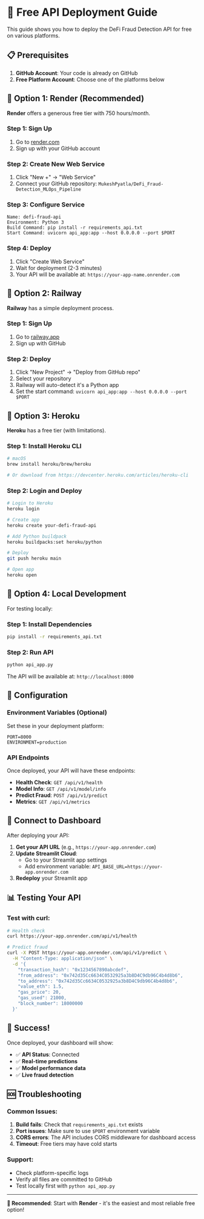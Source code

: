 # 🚀 Free API Deployment Guide

This guide shows you how to deploy the DeFi Fraud Detection API for free on various platforms.

## 📋 Prerequisites

1. **GitHub Account**: Your code is already on GitHub
2. **Free Platform Account**: Choose one of the platforms below

## 🎯 Option 1: Render (Recommended)

**Render** offers a generous free tier with 750 hours/month.

### Step 1: Sign Up
1. Go to [render.com](https://render.com)
2. Sign up with your GitHub account

### Step 2: Create New Web Service
1. Click "New +" → "Web Service"
2. Connect your GitHub repository: `MukeshPyatla/DeFi_Fraud-Detection_MLOps_Pipeline`

### Step 3: Configure Service
```
Name: defi-fraud-api
Environment: Python 3
Build Command: pip install -r requirements_api.txt
Start Command: uvicorn api_app:app --host 0.0.0.0 --port $PORT
```

### Step 4: Deploy
1. Click "Create Web Service"
2. Wait for deployment (2-3 minutes)
3. Your API will be available at: `https://your-app-name.onrender.com`

## 🎯 Option 2: Railway

**Railway** has a simple deployment process.

### Step 1: Sign Up
1. Go to [railway.app](https://railway.app)
2. Sign up with GitHub

### Step 2: Deploy
1. Click "New Project" → "Deploy from GitHub repo"
2. Select your repository
3. Railway will auto-detect it's a Python app
4. Set the start command: `uvicorn api_app:app --host 0.0.0.0 --port $PORT`

## 🎯 Option 3: Heroku

**Heroku** has a free tier (with limitations).

### Step 1: Install Heroku CLI
```bash
# macOS
brew install heroku/brew/heroku

# Or download from https://devcenter.heroku.com/articles/heroku-cli
```

### Step 2: Login and Deploy
```bash
# Login to Heroku
heroku login

# Create app
heroku create your-defi-fraud-api

# Add Python buildpack
heroku buildpacks:set heroku/python

# Deploy
git push heroku main

# Open app
heroku open
```

## 🎯 Option 4: Local Development

For testing locally:

### Step 1: Install Dependencies
```bash
pip install -r requirements_api.txt
```

### Step 2: Run API
```bash
python api_app.py
```

The API will be available at: `http://localhost:8000`

## 🔧 Configuration

### Environment Variables (Optional)
Set these in your deployment platform:

```
PORT=8000
ENVIRONMENT=production
```

### API Endpoints

Once deployed, your API will have these endpoints:

- **Health Check**: `GET /api/v1/health`
- **Model Info**: `GET /api/v1/model/info`
- **Predict Fraud**: `POST /api/v1/predict`
- **Metrics**: `GET /api/v1/metrics`

## 🔗 Connect to Dashboard

After deploying your API:

1. **Get your API URL** (e.g., `https://your-app.onrender.com`)
2. **Update Streamlit Cloud**:
   - Go to your Streamlit app settings
   - Add environment variable: `API_BASE_URL=https://your-app.onrender.com`
3. **Redeploy** your Streamlit app

## 📊 Testing Your API

### Test with curl:
```bash
# Health check
curl https://your-app.onrender.com/api/v1/health

# Predict fraud
curl -X POST https://your-app.onrender.com/api/v1/predict \
  -H "Content-Type: application/json" \
  -d '{
    "transaction_hash": "0x1234567890abcdef",
    "from_address": "0x742d35Cc6634C0532925a3b8D4C9db96C4b4d8b6",
    "to_address": "0x742d35Cc6634C0532925a3b8D4C9db96C4b4d8b6",
    "value_eth": 1.5,
    "gas_price": 20,
    "gas_used": 21000,
    "block_number": 18000000
  }'
```

## 🎉 Success!

Once deployed, your dashboard will show:
- ✅ **API Status**: Connected
- ✅ **Real-time predictions**
- ✅ **Model performance data**
- ✅ **Live fraud detection**

## 🆘 Troubleshooting

### Common Issues:

1. **Build fails**: Check that `requirements_api.txt` exists
2. **Port issues**: Make sure to use `$PORT` environment variable
3. **CORS errors**: The API includes CORS middleware for dashboard access
4. **Timeout**: Free tiers may have cold starts

### Support:
- Check platform-specific logs
- Verify all files are committed to GitHub
- Test locally first with `python api_app.py`

---

**🎯 Recommended**: Start with **Render** - it's the easiest and most reliable free option! 